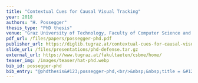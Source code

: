 ```yaml
---
title: "Contextual Cues for Causal Visual Tracking"
year: 2018
authors: "H. Possegger"
thesis_type: "PhD thesis"
venue: "Graz University of Technology, Faculty of Computer Science and Biomedical Engineering"
pdf_url: /files/papers/possegger-phd.pdf
publisher_url: https://diglib.tugraz.at/contextual-cues-for-causal-visual-tracking-2018
slide_url: /files/presentations/phd-defense.tar.gz
external_url: https://www.tugraz.at/fakultaeten/csbme/home/
teaser_img: /images/teaser/hat-phd.webp
bib_id: possegger-phd
bib_entry: "@phdthesis&#123;possegger-phd,<br/>&nbsp;&nbsp;title = &#123;&#123;Contextual Cues for Causal Visual Tracking&#125;&#125;,<br/>&nbsp;&nbsp;author = &#123;Horst Possegger&#125;,<br/>&nbsp;&nbsp;school = &#123;Graz University of Technology, Faculty of Computer Science and Biomedical Engineering&#125;,<br/>&nbsp;&nbsp;year = &#123;2018&#125;<br/>&#125;"
---
```

